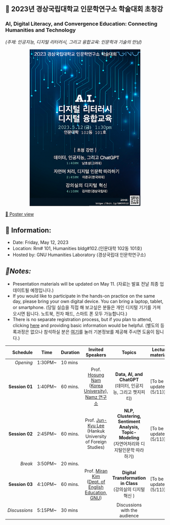 ## 🌿 2023년 경상국립대학교 인문학연구소 학술대회 초청강
### AI, Digital Literacy, and Convergence Education: Connecting Humanities and Technology
_(주제: 인공지능, 디지털 리터러시, 그리고 융합교육: 인문학과 기술의 만남)_

<p align="center">
  <img src="poster_small.png" width="350" title="hover text">
</p>

[🔎 Poster view](https://github.com/MK316/workshops/blob/main/20230512_GNU/images/GNU0523_poster.png)
## 🌱 Information:
+ Date: Friday, May 12, 2023
+ Location: Rm# 101, Humanities bldg#102.(인문대학 102동 101호)
+ Hosted by: GNU Humanities Laboratory (경상국립대 인문학연구소)

## _🌱Notes:_  
+ Presentation materials will be updated on May 11. (자료는 발표 전날 최종 업데이트될 예정입니다.) 
+ If you would like to participate in the hands-on practice on the same day, please bring your own digital device. You can bring a laptop, tablet, or smartphone. (당일 실습을 직접 해 보고싶은 분들은 개인 디지털 기기를 가져오시면 됩니다. 노트북, 전자 패드, 스마트 폰 모두 가능합니다.)
+ There is no separate registration process, but if you plan to attend, clicking [here](https://forms.gle/2Txq7cp3Vugfs88H9) and providing basic information would be helpful. (별도의 등록과정은 없으나 참석하실 분은 [여기](https://forms.gle/2Txq7cp3Vugfs88H9)를 눌러 기본정보를 제공해 주시면 도움이 됩니다.)

|Schedule | Time | Duration | Invited Speakers | Topics | Lecture materials |
|--:|--|--|:--:|:--:|--|
|_Opening_| 1:30PM~ | 10 mins | |  ||
|**Session 01** |1:40PM~  | 60 mins.| Prof. [Hosung Nam](https://github.com/hsnam95) <Br>([Korea University](https://english.korea.ac.kr/english/about/professor.do)),<br>[Namz 연구소](https://www.youtube.com/@namz8170/featured) |  **Data, AI, and ChatGPT** <br>(데이터, 인공지능, 그리고 챗지피티) | [To be updated (5/11)]|
|**Session 02** |2:45PM~  | 60 mins.| Prof. [Jun-Kyu Lee](http://builder.hufs.ac.kr/user/indexSub.action?codyMenuSeq=81372758&siteId=gse2&menuType=T&uId=1&sortChar=A&linkUrl=1_4.html&mainFrame=right#gse2_09) <br>(Hankuk University of Foreign Studies) |**NLP, Clustering, Sentiment Analysis, Topic-Modeling** <br>(자연어처리와 디지털인문학 따라하기) |[To be updated (5/11)]|
|_Break_| 3:50PM~  |20 mins.  |||
|**Session 03** |4:10PM~ | 60 mins.| Prof. [Miran Kim](https://github.com/MK316) <br>([Dept. of English Education, GNU](https://www.gnu.ac.kr/englishedu/pi/prfsr/selectPrfsrIntrdView.do?mi=7463&ctgrySn=1403)) | **Digital Transformation in Class** <br>(강의실의 디지털 혁신 ) |[To be updated (5/11)]|
| _Discussions_| 5:15PM~ | 30 mins|  |Discussions with the audience ||


